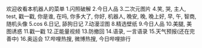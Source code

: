 欢迎收看本机器人的菜单
1.闪照破解
2.今日人品
3.二次元图片
4.笑, 哭, 主人, test, 戳一戳, 你是谁, 在吗, 你多大了,
你好, 机器人, 晚安, 晚, 晚上好, 早, 午, 智商, 随机头像
5.cos
6.日记, 舔狗日记
7.动漫涩图
8.精选壁纸
9.今日人品
10.美腿, 美图诱惑
11.戳一戳
12.正能量视频
13.防撤回
14.语录, 一言语录
15.天气预报(还在完善中)
16.奥运会
17.哔哩热搜, 微博热搜, 今日哔哩排行